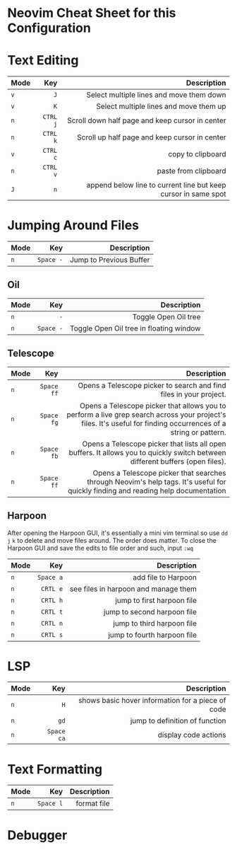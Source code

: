 # Neovim Cheat Sheet for this Configuration

# Text Editing

| Mode |      Key |                                                    Description |
| ---- | -------: | -------------------------------------------------------------: |
| `v`  |      `J` |                       Select multiple lines and move them down |
| `v`  |      `K` |                         Select multiple lines and move them up |
| `n`  | `CTRL j` |                Scroll down half page and keep cursor in center |
| `n`  | `CTRL k` |                  Scroll up half page and keep cursor in center |
| `v`  | `CTRL c` |                                              copy to clipboard |
| `n`  | `CTRL v` |                                           paste from clipboard |
| `J`  |      `n` | append below line to current line but keep cursor in same spot |

# Jumping Around Files

| Mode |       Key |             Description |
| ---- | --------: | ----------------------: |
| `n`  | `Space -` | Jump to Previous Buffer |

## Oil

| Mode |       Key |                             Description |
| ---- | --------: | --------------------------------------: |
| `n`  |       `-` |                    Toggle Open Oil tree |
| `n`  | `Space -` | Toggle Open Oil tree in floating window |

## Telescope

| Mode |        Key |                                                                                                                                                     Description |
| ---- | ---------: | --------------------------------------------------------------------------------------------------------------------------------------------------------------: |
| `n`  | `Space ff` |                                                                                              Opens a Telescope picker to search and find files in your project. |
| `n`  | `Space fg` | Opens a Telescope picker that allows you to perform a live grep search across your project's files. It's useful for finding occurrences of a string or pattern. |
| `n`  | `Space fb` |                                   Opens a Telescope picker that lists all open buffers. It allows you to quickly switch between different buffers (open files). |
| `n`  | `Space ff` |                               Opens a Telescope picker that searches through Neovim's help tags. It's useful for quickly finding and reading help documentation |

## Harpoon

After opening the Harpoon GUI, it's essentially a mini vim terminal so use `dd` `j` `k` to delete and
move files around. The order does matter. To close the Harpoon GUI and save the edits to file order
and such, input `:wq`

| Mode |       Key |                          Description |
| ---- | --------: | -----------------------------------: |
| `n`  | `Space a` |                  add file to Harpoon |
| `n`  |  `CRTL e` | see files in harpoon and manage them |
| `n`  |  `CRTL h` |           jump to first harpoon file |
| `n`  |  `CRTL t` |          jump to second harpoon file |
| `n`  |  `CRTL n` |           jump to third harpoon file |
| `n`  |  `CRTL s` |          jump to fourth harpoon file |

# LSP

| Mode |        Key |                                       Description |
| ---- | ---------: | ------------------------------------------------: |
| `n`  |        `H` | shows basic hover information for a piece of code |
| `n`  |       `gd` |                    jump to definition of function |
| `n`  | `Space ca` |                              display code actions |

# Text Formatting

| Mode |       Key | Description |
| ---- | --------: | ----------: |
| `n`  | `Space l` | format file |

# Debugger
